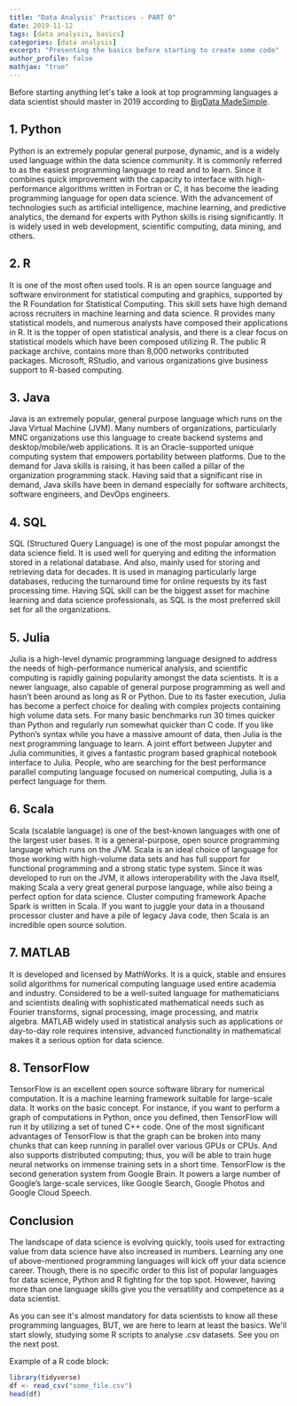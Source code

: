```yaml
---
title: "Data Analysis' Practices - PART 0"
date: 2019-11-12
tags: [data analysis, basics]
categories: [data analysis]
excerpt: "Presenting the basics before starting to create some code"
author_profile: false
mathjax: "true"
---
```


Before starting anything let's take a look at top programming languages a data scientist should master in 2019 according to [BigData MadeSimple](https://bigdata-madesimple.com/top-8-programming-languages-every-data-scientist-should-master-in-2019/).

## 1. Python

Python is an extremely popular general purpose, dynamic, and is a widely used language within the data science community. It is commonly referred to as the easiest programming language to read and to learn. Since it combines quick improvement with the capacity to interface with high-performance algorithms written in Fortran or C, it has become the leading programming language for open data science.
With the advancement of technologies such as artificial intelligence, machine learning, and predictive analytics, the demand for experts with Python skills is rising significantly. It is widely used in web development, scientific computing, data mining, and others.

## 2. R

It is one of the most often used tools. R is an open source language and software environment for statistical computing and graphics, supported by the R Foundation for Statistical Computing. This skill sets have high demand across recruiters in machine learning and data science.
R provides many statistical models, and numerous analysts have composed their applications in R.  It is the topper of open statistical analysis, and there is a clear focus on statistical models which have been composed utilizing R. The public R package archive, contains more than 8,000 networks contributed packages. Microsoft, RStudio, and various organizations give business support to R-based computing.

## 3. Java

Java is an extremely popular, general purpose language which runs on the Java Virtual Machine (JVM). Many numbers of organizations, particularly MNC organizations use this language to create backend systems and desktop/mobile/web applications. It is an Oracle-supported unique computing system that empowers portability between platforms.
Due to the demand for Java skills is raising, it has been called a pillar of the organization programming stack. Having said that a significant rise in demand, Java skills have been in demand especially for software architects, software engineers, and DevOps engineers.

## 4. SQL

SQL (Structured Query Language) is one of the most popular amongst the data science field. It is used well for querying and editing the information stored in a relational database. And also, mainly used for storing and retrieving data for decades. It is used in managing particularly large databases, reducing the turnaround time for online requests by its fast processing time. Having SQL skill can be the biggest asset for machine learning and data science professionals, as SQL is the most preferred skill set for all the organizations.

## 5. Julia

Julia is a high-level dynamic programming language designed to address the needs of high-performance numerical analysis, and scientific computing is rapidly gaining popularity amongst the data scientists. It is a newer language, also capable of general purpose programming as well and hasn’t been around as long as R or Python.
Due to its faster execution, Julia has become a perfect choice for dealing with complex projects containing high volume data sets. For many basic benchmarks run 30 times quicker than Python and regularly run somewhat quicker than C code. If you like Python’s syntax while you have a massive amount of data, then Julia is the next programming language to learn.
A joint effort between Jupyter and Julia communities, it gives a fantastic program based graphical notebook interface to Julia. People, who are searching for the best performance parallel computing language focused on numerical computing, Julia is a perfect language for them.

## 6. Scala

Scala (scalable language) is one of the best-known languages with one of the largest user bases. It is a general-purpose, open source programming language which runs on the JVM. Scala is an ideal choice of language for those working with high-volume data sets and has full support for functional programming and a strong static type system.
Since it was developed to run on the JVM, it allows interoperability with the Java itself, making Scala a very great general purpose language, while also being a perfect option for data science.
Cluster computing framework Apache Spark is written in Scala. If you want to juggle your data in a thousand processor cluster and have a pile of legacy Java code, then Scala is an incredible open source solution.

## 7. MATLAB

It is developed and licensed by MathWorks. It is a quick, stable and ensures solid algorithms for numerical computing language used entire academia and industry. Considered to be a well-suited language for mathematicians and scientists dealing with sophisticated mathematical needs such as Fourier transforms, signal processing, image processing, and matrix algebra.
MATLAB widely used in statistical analysis such as applications or day-to-day role requires intensive, advanced functionality in mathematical makes it a serious option for data science.

## 8. TensorFlow

TensorFlow is an excellent open source software library for numerical computation. It is a machine learning framework suitable for large-scale data. It works on the basic concept. For instance, if you want to perform a graph of computations in Python, once you defined, then TensorFlow will run it by utilizing a set of tuned C++ code.
One of the most significant advantages of TensorFlow is that the graph can be broken into many chunks that can keep running in parallel over various GPUs or CPUs. And also supports distributed computing; thus, you will be able to train huge neural networks on immense training sets in a short time.
TensorFlow is the second generation system from Google Brain.  It powers a large number of Google’s large-scale services, like Google Search, Google Photos and Google Cloud Speech.

## Conclusion
The landscape of data science is evolving quickly, tools used for extracting value from data science have also increased in numbers. Learning any one of above-mentioned programming languages will kick off your data science career. Though, there is no specific order to this list of popular languages for data science, Python and R fighting for the top spot. However, having more than one language skills give you the versatility and competence as a data scientist.

As you can see it's almost mandatory for data scientists to know all these programming languages, BUT, we are here to learn at least the basics. We'll start slowly, studying some R scripts to analyse .csv datasets.
See you on the next post.


Example of a R code block:
```r
library(tidyverse)
df <- read_csv("some_file.csv")
head(df)
```
